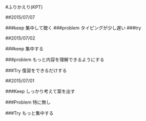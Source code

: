 #ふりかえり(KPT)

##2015/07/07

###keep
集中して聴く
###problem
タイピングが少し遅い
###try


##2015/07/02

###keep
集中する

###problem
もっと内容を理解できるようにする

###Try
復習をできるだけする


##2015/07/01

###Keep
しっかり考えて案を出す

###Problem
特に無し

###Try
もっと集中する
